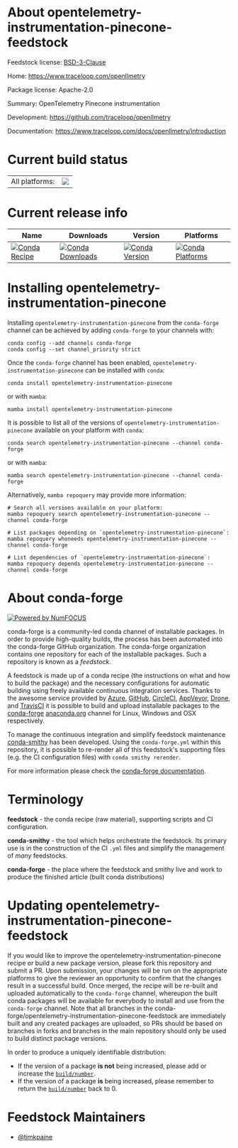 About opentelemetry-instrumentation-pinecone-feedstock
======================================================

Feedstock license: [BSD-3-Clause](https://github.com/conda-forge/opentelemetry-instrumentation-pinecone-feedstock/blob/main/LICENSE.txt)

Home: https://www.traceloop.com/openllmetry

Package license: Apache-2.0

Summary: OpenTelemetry Pinecone instrumentation

Development: https://github.com/traceloop/openllmetry

Documentation: https://www.traceloop.com/docs/openllmetry/introduction

Current build status
====================


<table><tr><td>All platforms:</td>
    <td>
      <a href="https://dev.azure.com/conda-forge/feedstock-builds/_build/latest?definitionId=25152&branchName=main">
        <img src="https://dev.azure.com/conda-forge/feedstock-builds/_apis/build/status/opentelemetry-instrumentation-pinecone-feedstock?branchName=main">
      </a>
    </td>
  </tr>
</table>

Current release info
====================

| Name | Downloads | Version | Platforms |
| --- | --- | --- | --- |
| [![Conda Recipe](https://img.shields.io/badge/recipe-opentelemetry--instrumentation--pinecone-green.svg)](https://anaconda.org/conda-forge/opentelemetry-instrumentation-pinecone) | [![Conda Downloads](https://img.shields.io/conda/dn/conda-forge/opentelemetry-instrumentation-pinecone.svg)](https://anaconda.org/conda-forge/opentelemetry-instrumentation-pinecone) | [![Conda Version](https://img.shields.io/conda/vn/conda-forge/opentelemetry-instrumentation-pinecone.svg)](https://anaconda.org/conda-forge/opentelemetry-instrumentation-pinecone) | [![Conda Platforms](https://img.shields.io/conda/pn/conda-forge/opentelemetry-instrumentation-pinecone.svg)](https://anaconda.org/conda-forge/opentelemetry-instrumentation-pinecone) |

Installing opentelemetry-instrumentation-pinecone
=================================================

Installing `opentelemetry-instrumentation-pinecone` from the `conda-forge` channel can be achieved by adding `conda-forge` to your channels with:

```
conda config --add channels conda-forge
conda config --set channel_priority strict
```

Once the `conda-forge` channel has been enabled, `opentelemetry-instrumentation-pinecone` can be installed with `conda`:

```
conda install opentelemetry-instrumentation-pinecone
```

or with `mamba`:

```
mamba install opentelemetry-instrumentation-pinecone
```

It is possible to list all of the versions of `opentelemetry-instrumentation-pinecone` available on your platform with `conda`:

```
conda search opentelemetry-instrumentation-pinecone --channel conda-forge
```

or with `mamba`:

```
mamba search opentelemetry-instrumentation-pinecone --channel conda-forge
```

Alternatively, `mamba repoquery` may provide more information:

```
# Search all versions available on your platform:
mamba repoquery search opentelemetry-instrumentation-pinecone --channel conda-forge

# List packages depending on `opentelemetry-instrumentation-pinecone`:
mamba repoquery whoneeds opentelemetry-instrumentation-pinecone --channel conda-forge

# List dependencies of `opentelemetry-instrumentation-pinecone`:
mamba repoquery depends opentelemetry-instrumentation-pinecone --channel conda-forge
```


About conda-forge
=================

[![Powered by
NumFOCUS](https://img.shields.io/badge/powered%20by-NumFOCUS-orange.svg?style=flat&colorA=E1523D&colorB=007D8A)](https://numfocus.org)

conda-forge is a community-led conda channel of installable packages.
In order to provide high-quality builds, the process has been automated into the
conda-forge GitHub organization. The conda-forge organization contains one repository
for each of the installable packages. Such a repository is known as a *feedstock*.

A feedstock is made up of a conda recipe (the instructions on what and how to build
the package) and the necessary configurations for automatic building using freely
available continuous integration services. Thanks to the awesome service provided by
[Azure](https://azure.microsoft.com/en-us/services/devops/), [GitHub](https://github.com/),
[CircleCI](https://circleci.com/), [AppVeyor](https://www.appveyor.com/),
[Drone](https://cloud.drone.io/welcome), and [TravisCI](https://travis-ci.com/)
it is possible to build and upload installable packages to the
[conda-forge](https://anaconda.org/conda-forge) [anaconda.org](https://anaconda.org/)
channel for Linux, Windows and OSX respectively.

To manage the continuous integration and simplify feedstock maintenance
[conda-smithy](https://github.com/conda-forge/conda-smithy) has been developed.
Using the ``conda-forge.yml`` within this repository, it is possible to re-render all of
this feedstock's supporting files (e.g. the CI configuration files) with ``conda smithy rerender``.

For more information please check the [conda-forge documentation](https://conda-forge.org/docs/).

Terminology
===========

**feedstock** - the conda recipe (raw material), supporting scripts and CI configuration.

**conda-smithy** - the tool which helps orchestrate the feedstock.
                   Its primary use is in the construction of the CI ``.yml`` files
                   and simplify the management of *many* feedstocks.

**conda-forge** - the place where the feedstock and smithy live and work to
                  produce the finished article (built conda distributions)


Updating opentelemetry-instrumentation-pinecone-feedstock
=========================================================

If you would like to improve the opentelemetry-instrumentation-pinecone recipe or build a new
package version, please fork this repository and submit a PR. Upon submission,
your changes will be run on the appropriate platforms to give the reviewer an
opportunity to confirm that the changes result in a successful build. Once
merged, the recipe will be re-built and uploaded automatically to the
`conda-forge` channel, whereupon the built conda packages will be available for
everybody to install and use from the `conda-forge` channel.
Note that all branches in the conda-forge/opentelemetry-instrumentation-pinecone-feedstock are
immediately built and any created packages are uploaded, so PRs should be based
on branches in forks and branches in the main repository should only be used to
build distinct package versions.

In order to produce a uniquely identifiable distribution:
 * If the version of a package **is not** being increased, please add or increase
   the [``build/number``](https://docs.conda.io/projects/conda-build/en/latest/resources/define-metadata.html#build-number-and-string).
 * If the version of a package **is** being increased, please remember to return
   the [``build/number``](https://docs.conda.io/projects/conda-build/en/latest/resources/define-metadata.html#build-number-and-string)
   back to 0.

Feedstock Maintainers
=====================

* [@timkpaine](https://github.com/timkpaine/)


<!-- dummy commit to enable rerendering -->

